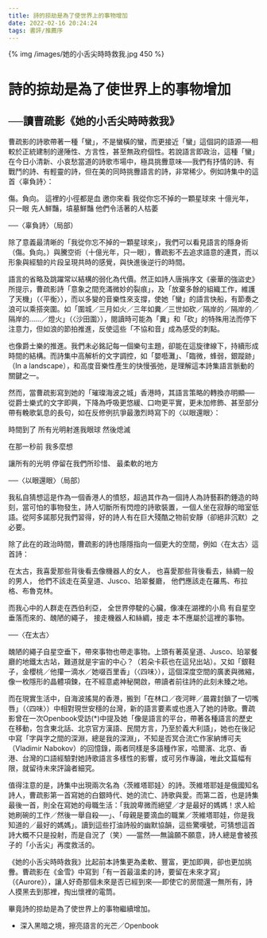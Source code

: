 ```yaml
---
title: 詩的掠劫是為了使世界上的事物增加
date: 2022-02-16 20:24:24
tags: 書評/推薦序
---
```


{% img /images/她的小舌尖時時救我.jpg 450 %}

# 詩的掠劫是為了使世界上的事物增加
##      ──讀曹疏影《她的小舌尖時時救我》

曹疏影的詩歌帶著一種「蠻」，不是蠻橫的蠻，而更接近「蠻」這個詞的語源──相較於正統建制的邊陲性、方言性，甚至無政府個性。若說語言即政治，這種「蠻」在今日小清新、小哀愁當道的詩歌市場中，極具挑釁意味──我們有抒情的詩、有戰鬥的詩、有輕靈的詩，但在美的同時挑釁語言的詩，非常稀少。例如詩集中的這首〈辜負詩〉：

傷。負向。
這裡的小徑都是血
邀你來看
我從你忘不掉的一顆星球來
十億光年，只一眼
先人鮮豔，墳墓鮮豔
他們令活著的人枯萎

──〈辜負詩〉（局部）

除了意義最清晰的「我從你忘不掉的一顆星球來」，我們可以看見語言的隱身術（傷。負向。）與騰空術（十億光年，只一眼），曹疏影不去追求語意的連貫，而以形象與經驗的片段呈現共時的感覺，與快進後逆行的時間。

語言的省略及跳躍常以結構的弱化為代價。然正如詩人唐捐序文《豪華的強盜史》所提示，曹疏影詩「意象之間充滿微妙的裂痕」，及「放棄多餘的組織工作，維護了天機」（〈平衡〉），而以多變的音樂性來支撐，使她「蠻」的語言快船，有節奏之浪可以乘搭突圍。如「圍城／三月如火／三年如糞／三世如砍／隔岸的／隔岸的／隔岸的……／燈火」（〈沙田圍〉），閱讀時可能為「糞」和「砍」的特殊用法而停下注意力，但如浪的節拍推進，反使這些「不協和音」成為感受的刺點。

也像爵士樂的推進。我們未必銘記每一個樂句主題，卻能在這旋律線下，持續形成時間的結構。而詩集中高解析的文字調控，如「嬰囈灘」、「臨微，蜂弱，銀蹤跡」（In a landscape），和高度音樂性產生的快慢張弛，是理解這本詩集語言脈動的關鍵之一。

然而，當曹疏影寫到她的「璀璨海波之城」香港時，其語言策略的轉換亦明顯──從爵士樂式的文字即興，下降為呼吸更悠緩、口吻更平實，更未加修飾、甚至部分帶有輓歌氣息的長句，如在反修例抗爭最激烈時寫下的〈以眼還眼〉：

時間到了
所有光明射進我眼球
然後熄滅

在那一秒前
我多麼想

讓所有的光明
停留在我們所珍惜、
最柔軟的地方

──〈以眼還眼〉（局部）

我私自猜想這是作為一個香港人的憤怒，超過其作為一個詩人為詩藝斟酌錘造的時刻，當可怕的事物發生，詩人切斷所有閃燈的詩歌裝置，一個人坐在寂靜的暗室低語。從阿多諾那兒我們習得，好的詩人有在巨大殘酷之物前安靜（卻絕非沉默）之必要。

除了此在的政治時間，曹疏影的詩也隱隱指向一個更大的空間，例如〈在太古〉這首詩：

在太古，我喜愛那些背後看去像機器人的女人，
也喜愛那些背後看去，絲綢一般的男人，
他們不該走在英皇道、Jusco、珀翠餐廳，
他們應該走在羅馬、布拉格、布魯克林。

而我心中的人群走在西伯利亞，
全世界停駛的心臟，像凍在湖裡的小鳥
有自星空垂落而來的、醜陋的繩子，
接走機器人和絲綢，接走
本不應屬於這裡的事物。

──〈在太古〉

醜陋的繩子自星空垂下，帶來事物也帶走事物。上頭有著英皇道、Jusco、珀翠餐廳的地鐵太古站，難道就是宇宙的中心？（若朵卡萩也在這兒出站）。又如「銀鞋子，金櫻桃／他攥一滴水／她啜百里香」（〈四味〉），這個深度空間的廣袤與微縮，像一枚隱形的晶體項鍊，在不經意處神秘開啟，帶讀者前往詩的此刻未臻之地。

而在現實生活中，自海波搖晃的香港，搬到「在林口／夜河畔／晨霧封鎖了一切嘴唇」（〈四味〉）中相對現世安穩的台灣，新的語言要素或也進入了她的詩歌。曹疏影曾在一次Openbook受訪(*)中提及她「像是語言的平台，帶著各種語言的歷史在移動，包含東北話、北京官方漢語、民間方言，乃至於義大利語」，她也在後記中寫「字與字之間的深淵，總是我的深淵」，不知是否冥合流亡作家納博可夫（Vladimir Nabokov）的回憶錄，兩者同樣是多語種作家，哈爾濱、北京、香港、台灣的口語經驗對她詩歌語言多樣性的影響，或可另作專論，唯此文篇幅有限，就留待未來評論者細究。

值得注意的是，詩集中出現兩次名為〈茨維塔耶娃〉的詩。茨維塔耶娃是俄國知名詩人，曹疏影第一首寫她的白銀時代、她的流亡、詩歌與愛。而第二首，也是詩集最後一首，則全在寫她的母職生活：「我說卑微而絕望／才是最好的媽媽！求人給她刷碗的工作／然後一舉自殺──」、「母親是要滴血的職業／茨維塔耶娃，你是我知道的／最好的媽媽」。讀到這些打油詩般的幽默協韻，這些驚嘆號，可猜想這首詩大概不只是投射，而是自況了（笑）──當然──無論願不願意，詩人總是會被孩子的「小舌尖」再度救活的。

《她的小舌尖時時救我》比起前本詩集更為柔軟、豐富，更加即興，卻也更加挑釁。曹疏影在《金雪》中寫到「有一首最溫柔的詩，要留在未來才寫」（《Aurore》），讓人好奇那個未來是否已經到來──即使它的房間還一無所有，詩人摸黑去到那裡，掏出懷裡的電筒。

畢竟詩的掠劫是為了使世界上的事物繼續增加。

* 深入黑暗之境，擦亮語言的光芒／Openbook



